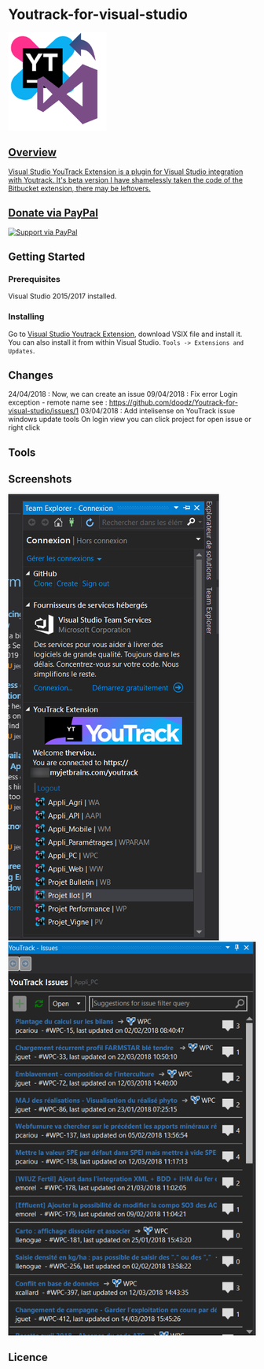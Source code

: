 # Youtrack-for-visual-studio

 <a href="https://marketplace.visualstudio.com/items?itemName=Doods.Youtrack-for-visual-studio">
    <img alt="Youtrack-for-visual-studio" width="200" heigth="200" src="./Source/YoutrackClientVS.VisualStudio.UI/logo.png">
 
## Overview

Visual Studio YouTrack Extension is a plugin for Visual Studio integration with Youtrack.
It's beta version
I have shamelessly taken the code of the Bitbucket extension, there may be leftovers.

## Donate via PayPal


<a href="https://www.paypal.com/cgi-bin/webscr?cmd=_s-xclick&hosted_button_id=LUPRWJZ482856">
  <img alt="Support via PayPal" src="https://cdn.rawgit.com/twolfson/paypal-github-button/1.0.0/dist/button.svg"/>
</a>

## Getting Started

### Prerequisites

Visual Studio 2015/2017 installed.

### Installing

Go to [Visual Studio Youtrack Extension](https://marketplace.visualstudio.com/items?itemName=Doods.Youtrack-for-visual-studio), download VSIX file and install it.
You can also install it from within Visual Studio. ```Tools -> Extensions and Updates```.
## Changes
24/04/2018 :
Now, we can create an issue
09/04/2018 : 
Fix error Login exception - remote name see : https://github.com/doodz/Youtrack-for-visual-studio/issues/1
03/04/2018 :
Add intelisense on YouTrack issue windows
update tools
On login view you can click project for open issue or right click

## Tools

## Screenshots

<img alt="screenshot01" src="./Docs/screenshots/Team_Explorer_Connection_fuzziness.png">
<img alt="screenshot01" src="./Docs/screenshots/YouTrack_Issues_View.png">

## Licence
